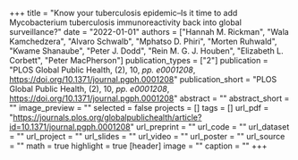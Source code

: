 +++
title = "Know your tuberculosis epidemic–Is it time to add Mycobacterium tuberculosis immunoreactivity back into global surveillance?"
date = "2022-01-01"
authors = ["Hannah M. Rickman", "Wala Kamchedzera", "Alvaro Schwalb", "Mphatso D. Phiri", "Morten Ruhwald", "Kwame Shanaube", "Peter J. Dodd", "Rein M. G. J. Houben", "Elizabeth L. Corbett", "Peter MacPherson"]
publication_types = ["2"]
publication = "PLOS Global Public Health, (2), 10, _pp. e0001208_, https://doi.org/10.1371/journal.pgph.0001208"
publication_short = "PLOS Global Public Health, (2), 10, _pp. e0001208_, https://doi.org/10.1371/journal.pgph.0001208"
abstract = ""
abstract_short = ""
image_preview = ""
selected = false
projects = []
tags = []
url_pdf = "https://journals.plos.org/globalpublichealth/article?id=10.1371/journal.pgph.0001208"
url_preprint = ""
url_code = ""
url_dataset = ""
url_project = ""
url_slides = ""
url_video = ""
url_poster = ""
url_source = ""
math = true
highlight = true
[header]
image = ""
caption = ""
+++
